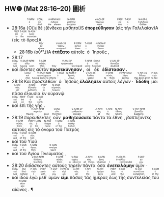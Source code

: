 ## HW❿ (Mat 28:16–20) 圖析

- <rt>28:16a</rt> (<RUBY><ruby><ruby>Οἱ<rt>-</rt></ruby><rt>ὁ</rt></ruby><rt>T-NPM</rt></RUBY>)⦇ <RUBY><ruby><ruby>δὲ<rt>And</rt></ruby><rt>δέ</rt></ruby><rt>CONJ</rt></RUBY> ⦈(<RUBY><ruby><ruby>ἕνδεκα<rt>the eleven</rt></ruby><rt>ἕνδεκα</rt></ruby><rt>A-NPM-NUI</rt></RUBY> <RUBY><ruby><ruby>μαθηταὶ<rt>disciples</rt></ruby><rt>μαθητής</rt></ruby><rt>N-NPM</rt></RUBY>)S <RUBY><ruby><ruby><strong>ἐπορεύθησαν</strong><rt>went</rt></ruby><rt>πορεύω</rt></ruby><rt>V-AOI-3P</rt></RUBY> (<RUBY><ruby><ruby>εἰς<rt>into</rt></ruby><rt>εἰς</rt></ruby><rt>PREP</rt></RUBY> <RUBY><ruby><ruby>τὴν<rt>-</rt></ruby><rt>ὁ</rt></ruby><rt>T-ASF</rt></RUBY> <RUBY><ruby><ruby>Γαλιλαίαν<rt>Galilee</rt></ruby><rt>Γαλιλαία</rt></ruby><rt>N-ASF-L</rt></RUBY>)A (<RUBY><ruby><ruby>εἰς<rt>to</rt></ruby><rt>εἰς</rt></ruby><rt>PREP</rt></RUBY> <RUBY><ruby><ruby>τὸ<rt>the</rt></ruby><rt>ὁ</rt></ruby><rt>T-ASN</rt></RUBY> <RUBY><ruby><ruby>ὄρος<rt>mountain</rt></ruby><rt>ὄρος</rt></ruby><rt>N-ASN</rt></RUBY>)A 
	- <rt>28:16b</rt> (<RUBY><ruby><ruby>οὗ°¹⮥<rt>where</rt></ruby><rt>οὗ</rt></ruby><rt>ADV</rt></RUBY>)A <RUBY><ruby><ruby><strong>ἐτάξατο</strong><rt>assigned</rt></ruby><rt>τάσσω</rt></ruby><rt>V-AMI-3S</rt></RUBY> <RUBY><ruby><ruby>αὐτοῖς<rt>them</rt></ruby><rt>αὐτός</rt></ruby><rt>P-DPM</rt></RUBY> <RUBY><ruby><ruby>ὁ<rt>-</rt></ruby><rt>ὁ</rt></ruby><rt>T-NSM</rt></RUBY> <RUBY><ruby><ruby>Ἰησοῦς ,<rt>Jesus</rt></ruby><rt>Ἰησοῦς</rt></ruby><rt>N-NSM-P</rt></RUBY> 
- <rt>28:17</rt> 
- <RUBY><ruby><ruby>καὶ<rt>And</rt></ruby><rt>καί</rt></ruby><rt>CONJ</rt></RUBY> <RUBY><ruby><ruby><em>ἰδόντες</em><rt>having seen</rt></ruby><rt>εἴδω</rt></ruby><rt>V-2AAP-NPM</rt></RUBY> <RUBY><ruby><ruby>αὐτὸν<rt>Him</rt></ruby><rt>αὐτός</rt></ruby><rt>P-ASM</rt></RUBY> <RUBY><ruby><ruby><strong>προσεκύνησαν ,</strong><rt>they worshiped</rt></ruby><rt>προσκυνέω</rt></ruby><rt>V-AAI-3P</rt></RUBY> <RUBY><ruby><ruby>οἱ<rt>some</rt></ruby><rt>ὁ</rt></ruby><rt>T-NPM</rt></RUBY> <RUBY><ruby><ruby>δὲ<rt>however</rt></ruby><rt>δέ</rt></ruby><rt>CONJ</rt></RUBY> <RUBY><ruby><ruby><strong>ἐδίστασαν .</strong><rt>doubted</rt></ruby><rt>διστάζω</rt></ruby><rt>V-AAI-3P</rt></RUBY> 
- <rt>28:18</rt> <RUBY><ruby><ruby>Καὶ<rt>And</rt></ruby><rt>καί</rt></ruby><rt>CONJ</rt></RUBY> <RUBY><ruby><ruby><em>προσελθὼν</em><rt>having come to [them]</rt></ruby><rt>προσέρχομαι</rt></ruby><rt>V-2AAP-NSM</rt></RUBY> <RUBY><ruby><ruby>ὁ<rt>-</rt></ruby><rt>ὁ</rt></ruby><rt>T-NSM</rt></RUBY> <RUBY><ruby><ruby>Ἰησοῦς<rt>Jesus</rt></ruby><rt>Ἰησοῦς</rt></ruby><rt>N-NSM-P</rt></RUBY> <RUBY><ruby><ruby><strong>ἐλάλησεν</strong><rt>spoke</rt></ruby><rt>λαλέω</rt></ruby><rt>V-AAI-3S</rt></RUBY> <RUBY><ruby><ruby>αὐτοῖς<rt>to them</rt></ruby><rt>αὐτός</rt></ruby><rt>P-DPM</rt></RUBY> <RUBY><ruby><ruby><em>λέγων ·</em><rt>saying</rt></ruby><rt>λέγω</rt></ruby><rt>V-PAP-NSM</rt></RUBY> <RUBY><ruby><ruby><strong>Ἐδόθη</strong><rt>Has been given</rt></ruby><rt>δίδωμι</rt></ruby><rt>V-API-3S</rt></RUBY> <RUBY><ruby><ruby>μοι<rt>to Me</rt></ruby><rt>ἐγώ</rt></ruby><rt>P-1DS</rt></RUBY> <RUBY><ruby><ruby>πᾶσα<rt>all</rt></ruby><rt>πᾶς</rt></ruby><rt>A-NSF</rt></RUBY> <RUBY><ruby><ruby>ἐξουσία<rt>authority</rt></ruby><rt>ἐξουσία</rt></ruby><rt>N-NSF</rt></RUBY> <RUBY><ruby><ruby>ἐν<rt>in</rt></ruby><rt>ἐν</rt></ruby><rt>PREP</rt></RUBY> <RUBY><ruby><ruby>οὐρανῷ<rt>heaven</rt></ruby><rt>οὐρανός</rt></ruby><rt>N-DSM</rt></RUBY> 
- <RUBY><ruby><ruby>καὶ<rt>and</rt></ruby><rt>καί</rt></ruby><rt>CONJ</rt></RUBY> <RUBY><ruby><ruby>ἐπὶ<rt>on</rt></ruby><rt>ἐπί</rt></ruby><rt>PREP</rt></RUBY> <RUBY><ruby><ruby>τῆς<rt>the</rt></ruby><rt>ὁ</rt></ruby><rt>T-GSF</rt></RUBY> <RUBY><ruby><ruby>γῆς .<rt>earth</rt></ruby><rt>γῆ</rt></ruby><rt>N-GSF</rt></RUBY> 
- <rt>28:19</rt> <RUBY><ruby><ruby><em>πορευθέντες</em><rt>Having gone</rt></ruby><rt>πορεύω</rt></ruby><rt>V-AOP-NPM</rt></RUBY> <RUBY><ruby><ruby>οὖν<rt>therefore</rt></ruby><rt>οὖν</rt></ruby><rt>CONJ</rt></RUBY> <RUBY><ruby><ruby><strong>μαθητεύσατε</strong><rt>disciple</rt></ruby><rt>μαθητεύω</rt></ruby><rt>V-AAM-2P</rt></RUBY> <RUBY><ruby><ruby>πάντα<rt>all</rt></ruby><rt>πᾶς</rt></ruby><rt>A-APN</rt></RUBY> <RUBY><ruby><ruby>τὰ<rt>the</rt></ruby><rt>ὁ</rt></ruby><rt>T-APN</rt></RUBY> <RUBY><ruby><ruby>ἔθνη ,<rt>nations</rt></ruby><rt>ἔθνος</rt></ruby><rt>N-APN</rt></RUBY> <RUBY><ruby><ruby><em>βαπτίζοντες</em><rt>baptizing</rt></ruby><rt>βαπτίζω</rt></ruby><rt>V-PAP-NPM</rt></RUBY> <RUBY><ruby><ruby>αὐτοὺς<rt>them</rt></ruby><rt>αὐτός</rt></ruby><rt>P-APM</rt></RUBY> <RUBY><ruby><ruby>εἰς<rt>in</rt></ruby><rt>εἰς</rt></ruby><rt>PREP</rt></RUBY> <RUBY><ruby><ruby>τὸ<rt>the</rt></ruby><rt>ὁ</rt></ruby><rt>T-ASN</rt></RUBY> <RUBY><ruby><ruby>ὄνομα<rt>name</rt></ruby><rt>ὄνομα</rt></ruby><rt>N-ASN</rt></RUBY> <RUBY><ruby><ruby>τοῦ<rt>of the</rt></ruby><rt>ὁ</rt></ruby><rt>T-GSM</rt></RUBY> <RUBY><ruby><ruby>Πατρὸς<rt>Father</rt></ruby><rt>πατήρ</rt></ruby><rt>N-GSM</rt></RUBY> 
- <RUBY><ruby><ruby>καὶ<rt>and</rt></ruby><rt>καί</rt></ruby><rt>CONJ</rt></RUBY> <RUBY><ruby><ruby>τοῦ<rt>of the</rt></ruby><rt>ὁ</rt></ruby><rt>T-GSM</rt></RUBY> <RUBY><ruby><ruby>Υἱοῦ<rt>Son</rt></ruby><rt>υἱός</rt></ruby><rt>N-GSM</rt></RUBY> 
- <RUBY><ruby><ruby>καὶ<rt>and</rt></ruby><rt>καί</rt></ruby><rt>CONJ</rt></RUBY> <RUBY><ruby><ruby>τοῦ<rt>of the</rt></ruby><rt>ὁ</rt></ruby><rt>T-GSN</rt></RUBY> <RUBY><ruby><ruby>Ἁγίου<rt>Holy</rt></ruby><rt>ἅγιος</rt></ruby><rt>A-GSN</rt></RUBY> <RUBY><ruby><ruby>Πνεύματος ,<rt>Spirit</rt></ruby><rt>πνεῦμα</rt></ruby><rt>N-GSN</rt></RUBY> 
- <rt>28:20</rt> <RUBY><ruby><ruby><em>διδάσκοντες</em><rt>teaching</rt></ruby><rt>διδάσκω</rt></ruby><rt>V-PAP-NPM</rt></RUBY> <RUBY><ruby><ruby>αὐτοὺς<rt>them</rt></ruby><rt>αὐτός</rt></ruby><rt>P-APM</rt></RUBY> <RUBY><ruby><ruby><em>τηρεῖν</em><rt>to observe</rt></ruby><rt>τηρέω</rt></ruby><rt>V-PAN</rt></RUBY> <RUBY><ruby><ruby>πάντα<rt>all things</rt></ruby><rt>πᾶς</rt></ruby><rt>A-APN</rt></RUBY> <RUBY><ruby><ruby>ὅσα<rt>whatever</rt></ruby><rt>ὅσος</rt></ruby><rt>K-APN</rt></RUBY> <RUBY><ruby><ruby><strong>ἐνετειλάμην</strong><rt>I commanded</rt></ruby><rt>ἐντέλλω</rt></ruby><rt>V-ADI-1S</rt></RUBY> <RUBY><ruby><ruby>ὑμῖν ·<rt>you</rt></ruby><rt>σύ</rt></ruby><rt>P-2DP</rt></RUBY> 
- <RUBY><ruby><ruby>καὶ<rt>And</rt></ruby><rt>καί</rt></ruby><rt>CONJ</rt></RUBY> <RUBY><ruby><ruby>ἰδοὺ<rt>behold</rt></ruby><rt>ἰδού</rt></ruby><rt>INJ</rt></RUBY> <RUBY><ruby><ruby>ἐγὼ<rt>I</rt></ruby><rt>ἐγώ</rt></ruby><rt>P-1NS</rt></RUBY> <RUBY><ruby><ruby>μεθ᾽<rt>with</rt></ruby><rt>μετά</rt></ruby><rt>PREP</rt></RUBY> <RUBY><ruby><ruby>ὑμῶν<rt>you</rt></ruby><rt>σύ</rt></ruby><rt>P-2GP</rt></RUBY> <RUBY><ruby><ruby><strong>εἰμι</strong><rt>am</rt></ruby><rt>εἰμί</rt></ruby><rt>V-PAI-1S</rt></RUBY> <RUBY><ruby><ruby>πάσας<rt>all</rt></ruby><rt>πᾶς</rt></ruby><rt>A-APF</rt></RUBY> <RUBY><ruby><ruby>τὰς<rt>the</rt></ruby><rt>ὁ</rt></ruby><rt>T-APF</rt></RUBY> <RUBY><ruby><ruby>ἡμέρας<rt>days</rt></ruby><rt>ἡμέρα</rt></ruby><rt>N-APF</rt></RUBY> <RUBY><ruby><ruby>ἕως<rt>until</rt></ruby><rt>ἕως</rt></ruby><rt>PREP</rt></RUBY> <RUBY><ruby><ruby>τῆς<rt>the</rt></ruby><rt>ὁ</rt></ruby><rt>T-GSF</rt></RUBY> <RUBY><ruby><ruby>συντελείας<rt>completion</rt></ruby><rt>συντέλεια</rt></ruby><rt>N-GSF</rt></RUBY> <RUBY><ruby><ruby>τοῦ<rt>of the</rt></ruby><rt>ὁ</rt></ruby><rt>T-GSM</rt></RUBY> <RUBY><ruby><ruby>αἰῶνος . ¶<rt>age</rt></ruby><rt>αἰών</rt></ruby><rt>N-GSM</rt></RUBY></br></br></br> 
